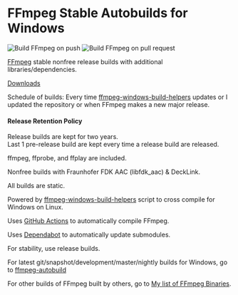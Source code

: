 # FFmpeg Stable Autobuilds for Windows

![Build FFmpeg on push](https://github.com/AnimMouse/ffmpeg-stable-autobuild/workflows/Build%20FFmpeg%20on%20push/badge.svg)
![Build FFmpeg on pull request](https://github.com/AnimMouse/ffmpeg-stable-autobuild/workflows/Build%20FFmpeg%20on%20pull%20request/badge.svg)

[FFmpeg](https://ffmpeg.org/) stable nonfree release builds with additional libraries/dependencies.

[Downloads](https://github.com/AnimMouse/ffmpeg-stable-autobuild/releases)

Schedule of builds: Every time [ffmpeg-windows-build-helpers](https://github.com/rdp/ffmpeg-windows-build-helpers) updates or I updated the repository or when FFmpeg makes a new major release.

#### Release Retention Policy
Release builds are kept for two years.\
Last 1 pre-release build are kept every time a release build are released.

ffmpeg, ffprobe, and ffplay are included.

Nonfree builds with Fraunhofer FDK AAC (libfdk_aac) & DeckLink.

All builds are static.

Powered by [ffmpeg-windows-build-helpers](https://github.com/rdp/ffmpeg-windows-build-helpers) script to cross compile for Windows on Linux.

Uses [GitHub Actions](https://github.com/features/actions) to automatically compile FFmpeg.

Uses [Dependabot](https://dependabot.com/) to automatically update submodules.

For stability, use release builds.

For latest git/snapshot/development/master/nightly builds for Windows, go to [ffmpeg-autobuild](https://github.com/AnimMouse/ffmpeg-autobuild)

For other builds of FFmpeg built by others, go to [My list of FFmpeg Binaries](https://www.animmouse.com/p/ffmpeg-binaries/).